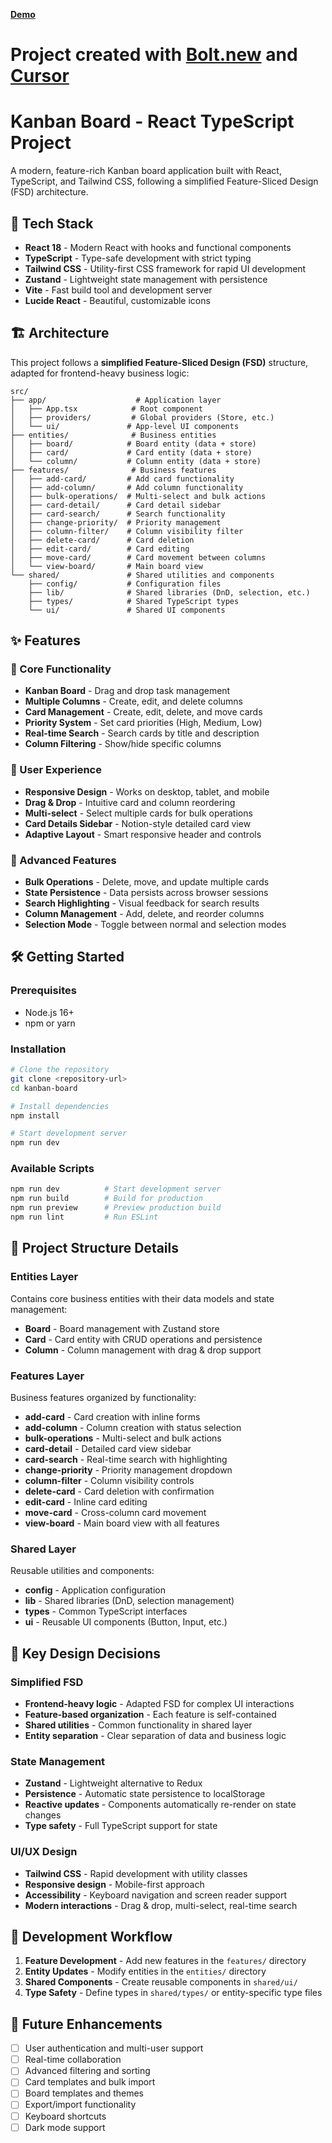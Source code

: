 **[Demo](https://bogdanawww.github.io/dnd-kanban/)**

# Project created with [Bolt.new](https://bolt.new) and [Cursor](https://cursor.com/)

# Kanban Board - React TypeScript Project

A modern, feature-rich Kanban board application built with React, TypeScript, and Tailwind CSS, following a simplified Feature-Sliced Design (FSD) architecture.

## 🚀 Tech Stack

- **React 18** - Modern React with hooks and functional components
- **TypeScript** - Type-safe development with strict typing
- **Tailwind CSS** - Utility-first CSS framework for rapid UI development
- **Zustand** - Lightweight state management with persistence
- **Vite** - Fast build tool and development server
- **Lucide React** - Beautiful, customizable icons

## 🏗️ Architecture

This project follows a **simplified Feature-Sliced Design (FSD)** structure, adapted for frontend-heavy business logic:

```
src/
├── app/                    # Application layer
│   ├── App.tsx            # Root component
│   ├── providers/         # Global providers (Store, etc.)
│   └── ui/               # App-level UI components
├── entities/              # Business entities
│   ├── board/            # Board entity (data + store)
│   ├── card/             # Card entity (data + store)
│   └── column/           # Column entity (data + store)
├── features/              # Business features
│   ├── add-card/         # Add card functionality
│   ├── add-column/       # Add column functionality
│   ├── bulk-operations/  # Multi-select and bulk actions
│   ├── card-detail/      # Card detail sidebar
│   ├── card-search/      # Search functionality
│   ├── change-priority/  # Priority management
│   ├── column-filter/    # Column visibility filter
│   ├── delete-card/      # Card deletion
│   ├── edit-card/        # Card editing
│   ├── move-card/        # Card movement between columns
│   └── view-board/       # Main board view
└── shared/               # Shared utilities and components
    ├── config/           # Configuration files
    ├── lib/              # Shared libraries (DnD, selection, etc.)
    ├── types/            # Shared TypeScript types
    └── ui/               # Shared UI components
```

## ✨ Features

### 🎯 Core Functionality
- **Kanban Board** - Drag and drop task management
- **Multiple Columns** - Create, edit, and delete columns
- **Card Management** - Create, edit, delete, and move cards
- **Priority System** - Set card priorities (High, Medium, Low)
- **Real-time Search** - Search cards by title and description
- **Column Filtering** - Show/hide specific columns

### 🎨 User Experience
- **Responsive Design** - Works on desktop, tablet, and mobile
- **Drag & Drop** - Intuitive card and column reordering
- **Multi-select** - Select multiple cards for bulk operations
- **Card Details Sidebar** - Notion-style detailed card view
- **Adaptive Layout** - Smart responsive header and controls

### 🔧 Advanced Features
- **Bulk Operations** - Delete, move, and update multiple cards
- **State Persistence** - Data persists across browser sessions
- **Search Highlighting** - Visual feedback for search results
- **Column Management** - Add, delete, and reorder columns
- **Selection Mode** - Toggle between normal and selection modes

## 🛠️ Getting Started

### Prerequisites
- Node.js 16+ 
- npm or yarn

### Installation
```bash
# Clone the repository
git clone <repository-url>
cd kanban-board

# Install dependencies
npm install

# Start development server
npm run dev
```

### Available Scripts
```bash
npm run dev          # Start development server
npm run build        # Build for production
npm run preview      # Preview production build
npm run lint         # Run ESLint
```

## 📁 Project Structure Details

### Entities Layer
Contains core business entities with their data models and state management:

- **Board** - Board management with Zustand store
- **Card** - Card entity with CRUD operations and persistence
- **Column** - Column management with drag & drop support

### Features Layer
Business features organized by functionality:

- **add-card** - Card creation with inline forms
- **add-column** - Column creation with status selection
- **bulk-operations** - Multi-select and bulk actions
- **card-detail** - Detailed card view sidebar
- **card-search** - Real-time search with highlighting
- **change-priority** - Priority management dropdown
- **column-filter** - Column visibility controls
- **delete-card** - Card deletion with confirmation
- **edit-card** - Inline card editing
- **move-card** - Cross-column card movement
- **view-board** - Main board view with all features

### Shared Layer
Reusable utilities and components:

- **config** - Application configuration
- **lib** - Shared libraries (DnD, selection management)
- **types** - Common TypeScript interfaces
- **ui** - Reusable UI components (Button, Input, etc.)

## 🎯 Key Design Decisions

### Simplified FSD
- **Frontend-heavy logic** - Adapted FSD for complex UI interactions
- **Feature-based organization** - Each feature is self-contained
- **Shared utilities** - Common functionality in shared layer
- **Entity separation** - Clear separation of data and business logic

### State Management
- **Zustand** - Lightweight alternative to Redux
- **Persistence** - Automatic state persistence to localStorage
- **Reactive updates** - Components automatically re-render on state changes
- **Type safety** - Full TypeScript support for state

### UI/UX Design
- **Tailwind CSS** - Rapid development with utility classes
- **Responsive design** - Mobile-first approach
- **Accessibility** - Keyboard navigation and screen reader support
- **Modern interactions** - Drag & drop, multi-select, real-time search

## 🔄 Development Workflow

1. **Feature Development** - Add new features in the `features/` directory
2. **Entity Updates** - Modify entities in the `entities/` directory
3. **Shared Components** - Create reusable components in `shared/ui/`
4. **Type Safety** - Define types in `shared/types/` or entity-specific type files

## 🚀 Future Enhancements

- [ ] User authentication and multi-user support
- [ ] Real-time collaboration
- [ ] Advanced filtering and sorting
- [ ] Card templates and bulk import
- [ ] Board templates and themes
- [ ] Export/import functionality
- [ ] Keyboard shortcuts
- [ ] Dark mode support

